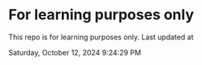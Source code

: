 # For learning purposes only
This repo is for learning purposes only.
Last updated at

Saturday, October 12, 2024 9:24:29 PM

